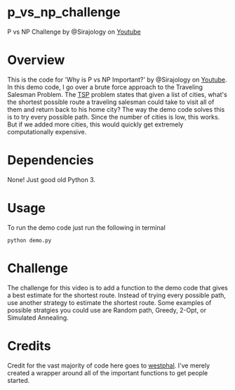 # p_vs_np_challenge
P vs NP Challenge by @Sirajology on [Youtube](https://youtu.be/9MvbNPQiEE8)



Overview
============
This is the code for 'Why is P vs NP Important?' by @Sirajology on [Youtube](https://youtu.be/9MvbNPQiEE8). In this demo code, I go over a brute force approach to the Traveling Salesman Problem. The [TSP](https://developers.google.com/optimization/routing/tsp) problem states that given a list of cities, what's the shortest possible route a traveling salesman could take to visit all of them and return back to his home city? The way the demo code solves this is to try every possible path. Since the number of cities is low, this works. But if we added more cities, this would quickly get extremely computationally expensive.

Dependencies
============

None! Just good old Python 3.

Usage
===========

To run the demo code just run the following in terminal

``python demo.py``


Challenge
===========

The challenge for this video is to add a function to the demo code that gives a best estimate for the shortest route. Instead of trying every possible path, use another strategy to estimate the shortest route. Some examples of possible stratgies you could use are Random path, Greedy, 2-Opt, or Simulated Annealing. 

Credits
===========
Credit for the vast majority of code here goes to [westphal](https://github.com/westphal). I've merely created a wrapper around all of the important functions to get people started. 


